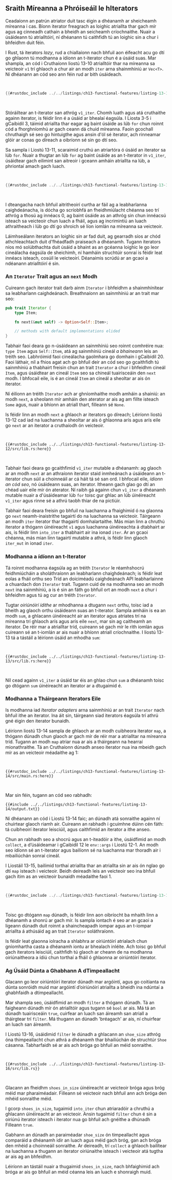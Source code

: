 ## Sraith Míreanna a Phróiseáil le hIterators

Ceadaíonn an patrún atriator duit tasc éigin a dhéanamh ar sheicheamh míreanna i
cas. Bíonn iterator freagrach as loighic atriallta thar gach mír agus
ag cinneadh cathain a bheidh an seicheamh críochnaithe. Nuair a úsáideann tú atrialltóirí, ní dhéanann tú
caithfidh tú an loighic sin a chur i bhfeidhm duit féin.

I Rust, tá iterators _lazy_, rud a chiallaíonn nach bhfuil aon éifeacht acu go dtí go ghlaonn tú
modhanna a ídíonn an t-iterator chun é a úsáid suas. Mar shampla, an cód i
Cruthaíonn liostú 13-10 atrialltóir thar na míreanna sa veicteoir `v1` trí ghlaoch a chur air
an modh `iter` arna shainmhíniú ar `Vec<T>`. Ní dhéanann an cód seo ann féin rud ar bith
úsáideach.

<Listing number="13-10" file-name="src/main.rs" caption="Creating an iterator">

```rust
{{#rustdoc_include ../../listings/ch13-functional-features/listing-13-10/src/main.rs:here}}
```

</Listing>

Stóráiltear an t-iterator san athróg `v1_iter`. Chomh luath agus atá cruthaithe againn
iterator, is féidir linn é a úsáid ar bhealaí éagsúla. I Liosta 3-5 i gCaibidil 3, táimid
atriallta thar eagar ag baint úsáide as lúb `for` chun roinnt cód a fhorghníomhú ar gach ceann dá chuid
míreanna. Faoin gcochall chruthaigh sé seo go hintuigthe agus ansin d'ól sé iterator,
ach rinneamar glóir ar conas go díreach a oibríonn sé sin go dtí seo.

Sa sampla i Liostú 13-11, scaraimid cruthú an atriartóra ó
úsáid an iterator sa lúb `for`. Nuair a thugtar an lúb `for` ag baint úsáide as
an t-iterator in `v1_iter`, úsáidtear gach eilimint san aitreoir i gceann amháin
atriallta na lúb, a phriontaí amach gach luach.

<Listing number="13-11" file-name="src/main.rs" caption="Using an iterator in a `for` loop">

```rust
{{#rustdoc_include ../../listings/ch13-functional-features/listing-13-11/src/main.rs:here}}
```

</Listing>

I dteangacha nach bhfuil aitritheoirí curtha ar fáil ag a leabharlanna caighdeánacha,
is dócha go scríobhfá an fheidhmiúlacht chéanna seo trí athróg a thosú ag innéacs
0, ag baint úsáide as an athróg sin chun innéacsú isteach sa veicteoir chun luach a fháil, agus
ag incrimintiú an luach athraitheach i lúb go dtí go shroich sé líon iomlán na
míreanna sa veicteoir.

Láimhseálann iterators an loighic sin ar fad duit, ag gearradh síos ar chód athchleachtach duit
d'fhéadfadh praiseach a dhéanamh. Tugann iterators níos mó solúbthachta duit úsáid a bhaint as an gcéanna
loighic le go leor cineálacha éagsúla de sheichimh, ní hamháin struchtúir sonraí is féidir leat
innéacs isteach, cosúil le veicteoirí. Déanaimis scrúdú ar an gcaoi a ndéanann atrialltóirí é sin.

### An `Iterator` Trait agus an `next` Modh

Cuireann gach iterator trait darb ainm `Iterator` i bhfeidhm a shainmhínítear sa
leabharlann caighdeánach. Breathnaíonn an sainmhíniú ar an trait mar seo:

```rust
pub trait Iterator {
    type Item;

    fn next(&mut self) -> Option<Self::Item>;

    // methods with default implementations elided
}
```

Tabhair faoi deara go n-úsáideann an sainmhíniú seo roinnt comhréire nua: `type Item` agus `Self::Item`,
atá ag sainmhíniú cineál _a bhaineann_ leis an tréith seo. Labhróimid faoi
cineálacha gaolmhara go domhain i gCaibidil 20. Faoi láthair, níl a fhios agat ach go bhfuil
deir an cód seo go gcaithfidh tú sainmhíniú a thabhairt freisin chun an trait `Iterator` a chur i bhfeidhm cineál `Item`, agus úsáidtear an cineál `Item` seo sa chineál tuairisceáin den `next`
modh. I bhfocail eile, is é an cineál `Item` an cineál a sheoltar ar ais ón
iterator.

Ní éilíonn an tréith `Iterator` ach ar ghníomhaithe modh amháin a shainiú: an
modh `next`, a sheolann mír amháin den aterator ar ais ag am fillte isteach
`Some` agus, nuair a bhíonn an atriall thart, filleann sé `None`.

Is féidir linn an modh `next` a ghlaoch ar iterators go díreach; Léiríonn liostú 13-12
cad iad na luachanna a sheoltar ar ais ó ghlaonna arís agus arís eile go `next` ar an iterator a cruthaíodh
ón veicteoir.

<Listing number="13-12" file-name="src/lib.rs" caption="Calling the `next` method on an iterator">

```rust,noplayground
{{#rustdoc_include ../../listings/ch13-functional-features/listing-13-12/src/lib.rs:here}}
```

</Listing>

Tabhair faoi deara go gcaithfimid `v1_iter` mutable a dhéanamh: ag glaoch ar an modh `next` ar an
athraíonn iterator staid inmheánach a úsáideann an t-iterator chun súil a choinneáil ar cá háit
tá sé san ord. I bhfocail eile, _ídíonn an cód seo_, nó úsáideann suas, an
iterator. Itheann gach glao go dtí an chéad uair eile mír ón aterator. Ní raibh gá againn
chun `v1_iter` a dhéanamh mutable nuair a d'úsáideamar lúb `for` toisc gur ghlac an lúb
úinéireacht `v1_iter` agus rinne sé a athrú taobh thiar de na pictiúir.

Tabhair faoi deara freisin go bhfuil na luachanna a fhaighimid ó na glaonna go `next` neamh-inaistrithe
tagairtí do na luachanna sa veicteoir. Táirgeann an modh `iter` iterator
thar thagairtí domhalartaithe. Más mian linn a chruthú iterator a thógann
úinéireacht `v1` agus luachanna úinéireachta á dtabhairt ar ais, is féidir linn `into_iter` a thabhairt air ina ionad
`iter`. Ar an gcaoi chéanna, más mian linn tagairtí mutable a athrá, is féidir linn glaoch
`iter_mut` in ionad `iter`.

### Modhanna a ídíonn an t-Iterator

Tá roinnt modhanna éagsúla ag an tréith `Iterator` le réamhshocrú
feidhmiúcháin a sholáthraíonn an leabharlann chaighdeánach; is féidir leat eolas a fháil orthu seo
Tríd an doiciméadú caighdeánach API leabharlainne a chuardach don `Iterator`
trait. Tugann cuid de na modhanna seo an modh `next` ina sainmhíniú, a
is é sin an fáth go bhfuil ort an modh `next` a chur i bhfeidhm agus tú ag cur an tréith `Iterator`.

Tugtar _oiriúnóirí ídithe_ ar mhodhanna a dtugann `next` orthu, toisc iad a bheith ag glaoch orthu
úsáideann suas an t-iterator. Sampla amháin is ea an modh `sum`, a ghlacann úinéireacht air
an iterator agus atriates trí na míreanna trí ghlaoch arís agus arís eile `next`, mar sin
ag caitheamh an iterator. De réir mar a atrialltar tríd, cuireann sé gach mír le rith
iomlán agus cuireann sé an t-iomlán ar ais nuair a bhíonn atriall críochnaithe. I liostú 13-13 tá a
tástáil a léiríonn úsáid an mhodha `sum`:

<Listing number="13-13" file-name="src/lib.rs" caption="Calling the `sum` method to get the total of all items in the iterator">

```rust,noplayground
{{#rustdoc_include ../../listings/ch13-functional-features/listing-13-13/src/lib.rs:here}}
```

</Listing>

Níl cead againn `v1_iter` a úsáid tar éis an ghlao chun `sum` a dhéanamh toisc go dtógann `sum`
úinéireacht an iterator ar a dtugaimid é.

### Modhanna a Tháirgeann Iterators Eile

Is modhanna iad _Iterator adapters_ arna sainmhíniú ar an trait `Iterator` nach bhfuil
ithe an iterator. Ina áit sin, táirgeann siad iterators éagsúla trí athrú
gné éigin den iterator bunaidh.

Léiríonn liostú 13-14 sampla de ghlaoch ar an modh cuibheora iterator `map`,
a thógann dúnadh chun glaoch ar gach mír de réir mar a atrialltar na míreanna tríd.
Tugann an modh `map` atriar nua ar ais a tháirgeann na hearraí mionathraithe. Tá an
Cruthaíonn dúnadh anseo iterator nua ina mbeidh gach mír as an veicteoir
méadaithe ag 1:

<Listing number="13-14" file-name="src/main.rs" caption="Calling the iterator adapter `map` to create a new iterator">

```rust,not_desired_behavior
{{#rustdoc_include ../../listings/ch13-functional-features/listing-13-14/src/main.rs:here}}
```

</Listing>

Mar sin féin, tugann an cód seo rabhadh:

```console
{{#include ../../listings/ch13-functional-features/listing-13-14/output.txt}}
```

Ní dhéanann an cód i Liostú 13-14 faic; an dúnadh atá sonraithe againn
ní chuirtear glaoch riamh air. Cuireann an rabhadh i gcuimhne dúinn cén fáth: tá cuibheoirí iterator leisciúil, agus
caithfimid an iterator a ithe anseo.

Chun an rabhadh seo a shocrú agus an t-iteadóir a ithe, úsáidfimid an modh `collect`,
a d’úsáideamar i gCaibidil 12 le `env::args` i Liostú 12-1. An modh seo
ídíonn sé an t-iterator agus bailíonn sé na luachanna mar thoradh air i mbailiúchán sonraí
cineál.

I Liostáil 13-15, bailímid torthaí atriallta thar an atriallta sin
ar ais ón nglao go dtí `map` isteach i veicteoir. Beidh deireadh leis an veicteoir seo
ina bhfuil gach ítim as an veicteoir bunaidh méadaithe faoi 1.

<Listing number="13-15" file-name="src/main.rs" caption="Calling the `map` method to create a new iterator and then calling the `collect` method to consume the new iterator and create a vector">

```rust
{{#rustdoc_include ../../listings/ch13-functional-features/listing-13-15/src/main.rs:here}}
```

</Listing>

Toisc go dtógann `map` dúnadh, is féidir linn aon oibríocht ba mhaith linn a dhéanamh a shonrú
ar gach mír. Is sampla iontach é seo ar an gcaoi a ligeann dúnadh duit roinnt a shaincheapadh
iompar agus an t-iompar atriallta á athúsáid ag an trait `Iterator`
soláthraíonn.

Is féidir leat glaonna iolracha a shlabhra ar oiriúntóirí atrialach chun gníomhartha casta a dhéanamh iontu
ar bhealach inléite. Ach toisc go bhfuil gach iterators leisciúil, caithfidh tú glaoch ar cheann de na
modhanna oiriúnaitheora a ídiú chun torthaí a fháil ó ghlaonna ar oiriúntóirí iterator.

### Ag Úsáid Dúnta a Ghabhann A dTimpeallacht

Glacann go leor oiriúntóirí iterator dúnadh mar argóintí, agus go coitianta na dúnta
sonróidh muid mar argóintí d’oiriúnóirí atriallta a bheidh ina ndúntaí a ghabhfaidh
a dtimpeallacht.

Mar shampla seo, úsáidfimid an modh `filter` a thógann dúnadh. Tá an
faigheann dúnadh mír ón atrialltóir agus tugann sé `bool` ar ais. Má tá an dúnadh
tuairisceáin `true`, cuirfear an luach san áireamh san atriall a tháirgtear trí
`filter`. Má thugann an dúnadh 'bréagach' ar ais, ní chuirfear an luach san áireamh.

I Liostú 13-16, úsáidimid `filter` le dúnadh a ghlacann an `shoe_size`
athróg óna thimpeallacht chun athrá a dhéanamh thar bhailiúchán de struchtúr `Shoe`
cásanna. Tabharfaidh sé ar ais ach bróga go bhfuil an méid sonraithe.

<Listing number="13-16" file-name="src/lib.rs" caption="Using the `filter` method with a closure that captures `shoe_size`">

```rust,noplayground
{{#rustdoc_include ../../listings/ch13-functional-features/listing-13-16/src/lib.rs}}
```

</Listing>

Glacann an fheidhm `shoes_in_size` úinéireacht ar veicteoir bróga agus bróg
méid mar pharaiméadair. Filleann sé veicteoir nach bhfuil ann ach bróga den mhéid sonraithe
méid.

I gcorp `shoes_in_size`, tugaimid `into_iter` chun atriaradóir a chruthú
a ghlacann úinéireacht ar an veicteoir. Ansin tugaimid `filter` chun é sin a oiriúnú
iterator isteach i iterator nua go bhfuil ach gnéithe a dhúnadh
Filleann `true`.

Gabhann an dúnadh an paraiméadar `shoe_size` ón timpeallacht agus
comparáid a dhéanamh idir an luach agus méid gach bróg, gan ach bróga den mhéid a choinneáil
sonraithe. Ar deireadh, trí `collect` a ghlaoch bailítear na luachanna a thugann an
iterator oiriúnaithe isteach i veicteoir atá tugtha ar ais ag an bhfeidhm.

Léiríonn an tástáil nuair a thugaimid `shoes_in_size`, nach bhfaighimid ach bróga ar ais
go bhfuil an méid céanna leis an luach e shonraigh muid.